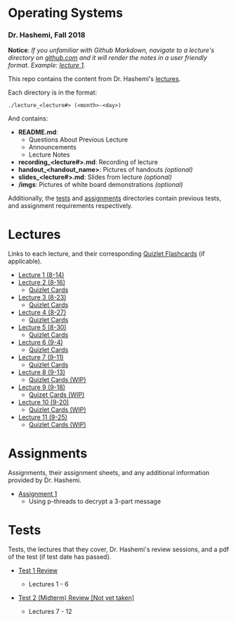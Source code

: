 # Operating Systems
### Dr. Hashemi, Fall 2018

**Notice**: *If you unfamiliar with Github Markdown, navigate to a lecture's directory on [github.com](https://www.github.com) and it will render the notes in a user friendly format. Example: [lecture 1](https://github.com/Ebonsignori/Operating_Systems_Fall_2018/tree/master/lecture_1%20(8-14)).*

This repo contains the content from Dr. Hashemi's [lectures](#lectures). 

Each directory is in the format:

`./lecture_<lecture#> (<month>-<day>)`

And contains:
- **README.md**:
    - Questions About Previous Lecture
    - Announcements
    - Lecture Notes
- **recording_<lecture#>.md**: Recording of lecture
- **handout_<handout_name>**: Pictures of handouts *(optional)*
- **slides_<lecture#>.md**: Slides from lecture *(optional)*
- **/imgs**: Pictures of white board demonstrations *(optional)*

Additionally, the [tests](#tests) and [assignments](#assignments) directories contain previous tests, and assignment requirements respectively. 

# Lectures
Links to each lecture, and their corresponding [Quizlet Flashcards](https://quizlet.com/evan_a__bonsignori/folders/operating-systems) (if applicable).

- [Lecture 1 (8-14)](./lecture_1%20(8-14))
- [Lecture 2 (8-16)](./lecture_2%20(8-16))
    - [Quizlet Cards](https://quizlet.com/_53iowl)
- [Lecture 3 (8-23)](./lecture_3%20(8-23))
    - [Quizlet Cards](https://quizlet.com/_547ixj)
- [Lecture 4 (8-27)](./lecture_4%20(8-28))
    - [Quizlet Cards](https://quizlet.com/_5529t5)
- [Lecture 5 (8-30)](./lecture_5%20(8-30))
    - [Quizlet Cards](https://quizlet.com/_5563ph)
- [Lecture 6 (9-4)](./lecture_6%20(9-4))
    - [Quizlet Cards](https://quizlet.com/_55tigk)
- [Lecture 7 (9-11)](./lecture_7%20(9-11))
    - [Quizlet Cards](https://quizlet.com/_5aqlvn)
- [Lecture 8 (9-13)](./lecture_8%20(9-13))
    - [Quizlet Cards (WIP)]()
- [Lecture 9 (9-18)](./lecture_9%20(9-18))
    - [Quizet Cards (WIP)]()
- [Lecture 10 (9-20)](./lecture%2010%20(9-20))
    - [Quizlet Cards (WIP)]()
- [Lecture 11 (9-25)](./lecture%2011%20(9-25))
    - [Quizlet Cards (WIP)]()

# Assignments
Assignments, their assignment sheets, and any additional information provided by Dr. Hashemi.
- [Assignment 1](./assignments/assignment_1)
   - Using p-threads to decrypt a 3-part message
   
# Tests
Tests, the lectures that they cover, Dr. Hashemi's review sessions, and a pdf of the test (if test date has passed). 
- [Test 1 Review](./tests/test_1)
   - Lectures 1 - 6
  
- [Test 2 (Midterm) Review [Not yet taken]]()
   - Lectures 7 - 12